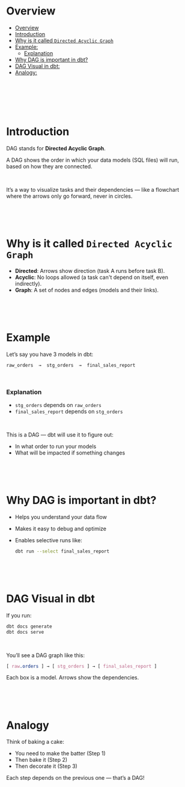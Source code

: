 # Overview

- [Overview](#overview)
- [Introduction](#introduction)
- [Why is it called `Directed Acyclic Graph`](#why-is-it-called-directed-acyclic-graph)
- [Example:](#example)
  - [Explanation](#explanation)
- [Why DAG is important in dbt?](#why-dag-is-important-in-dbt)
- [DAG Visual in dbt:](#dag-visual-in-dbt)
- [Analogy:](#analogy)

&nbsp;

&nbsp;

&nbsp;

# Introduction

DAG stands for **Directed Acyclic Graph**.

A DAG shows the order in which your data models (SQL files) will run, based on how they are connected.

&nbsp;

It’s a way to visualize tasks and their dependencies — like a flowchart where the arrows only go forward, never in circles.

&nbsp;

&nbsp;

# Why is it called `Directed Acyclic Graph`

- **Directed**: Arrows show direction (task A runs before task B).
- **Acyclic**: No loops allowed (a task can't depend on itself, even indirectly).
- **Graph**: A set of nodes and edges (models and their links).

&nbsp;

&nbsp;

# Example

Let’s say you have 3 models in dbt:

```text
raw_orders  →  stg_orders  →  final_sales_report
```

&nbsp;

### Explanation

- `stg_orders` depends on `raw_orders`
- `final_sales_report` depends on `stg_orders`

&nbsp;

This is a DAG — dbt will use it to figure out:

- In what order to run your models
- What will be impacted if something changes

&nbsp;

&nbsp;

# Why DAG is important in dbt?

- Helps you understand your data flow
- Makes it easy to debug and optimize
- Enables selective runs like:

  ```bash
  dbt run --select final_sales_report
  ```

&nbsp;

&nbsp;

# DAG Visual in dbt

If you run:

```bash
dbt docs generate
dbt docs serve
```

&nbsp;

You’ll see a DAG graph like this:

```css
[ raw.orders ] → [ stg_orders ] → [ final_sales_report ]
```

Each box is a model. Arrows show the dependencies.

&nbsp;

&nbsp;

# Analogy

Think of baking a cake:

- You need to make the batter (Step 1)
- Then bake it (Step 2)
- Then decorate it (Step 3)

Each step depends on the previous one — that’s a DAG!

&nbsp;

&nbsp;
